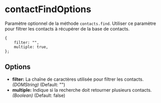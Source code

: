 contactFindOptions
==================

Paramètre optionnel de la méthode `contacts.find`.  Utiliser ce paramètre pour filtrer les contacts à récupérer de la base de contacts.

    { 
		filter: "",
		multiple: true,
	};

Options
-------

- __filter:__ La chaîne de caractères utilisée pour filtrer les contacts. _(DOMString)_ (Default: "")
- __multiple:__ Indique si la recherche doit retourner plusieurs contacts. _(Boolean)_ (Default: false)

